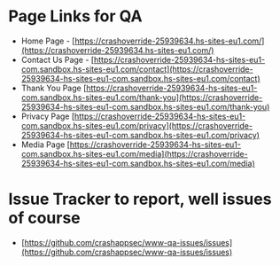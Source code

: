 # Page Links for QA

- Home Page - [https://crashoverride-25939634.hs-sites-eu1.com/](https://crashoverride-25939634.hs-sites-eu1.com/)
- Contact Us Page - [https://crashoverride-25939634-hs-sites-eu1-com.sandbox.hs-sites-eu1.com/contact](https://crashoverride-25939634-hs-sites-eu1-com.sandbox.hs-sites-eu1.com/contact)
- Thank You Page [https://crashoverride-25939634-hs-sites-eu1-com.sandbox.hs-sites-eu1.com/thank-you](https://crashoverride-25939634-hs-sites-eu1-com.sandbox.hs-sites-eu1.com/thank-you)
- Privacy Page [https://crashoverride-25939634-hs-sites-eu1-com.sandbox.hs-sites-eu1.com/privacy](https://crashoverride-25939634-hs-sites-eu1-com.sandbox.hs-sites-eu1.com/privacy)
- Media Page [https://crashoverride-25939634-hs-sites-eu1-com.sandbox.hs-sites-eu1.com/media](https://crashoverride-25939634-hs-sites-eu1-com.sandbox.hs-sites-eu1.com/media)

# Issue Tracker to report, well issues of course
- [https://github.com/crashappsec/www-qa-issues/issues](https://github.com/crashappsec/www-qa-issues/issues)
